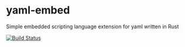 yaml-embed
=========

Simple embedded scripting language extension for yaml written in Rust

[![Build Status](https://magnum.travis-ci.com/DarinM223/yaml-rust.svg?token=cazmUUmXftPrjSq1Qh2U&branch=master)](https://magnum.travis-ci.com/DarinM223/yaml-rust)
